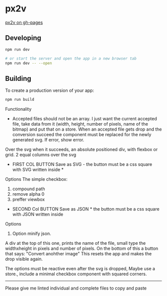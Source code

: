 # px2v

[px2v on gh-pages](https://iguacel.github.io/px2v/)

## Developing

```bash
npm run dev

# or start the server and open the app in a new browser tab
npm run dev -- --open
```

## Building

To create a production version of your app:

```bash
npm run build
```





Functionality
- Accepted files should not be an array. I just want the current accepted file, take data from it (width, height, number of pixels, name of the bitmap) and put that on a store. When an accepted file gets drop and the conversion succeed the component must be replaced for the newly generated svg. If error, show error.

Over the svg when it succeeds, an absolute positioned div, with flexbox or grid. 2 equal columns over the svg

* FIRST COL BUTTON Save as SVG - the button must be a css square with SVG written inside *

Options
The simple checkbox:
1) compound path
2) remove alpha 0
3) preffer viewbox

* SECOND Col BUTTON Save as JSON * the button must be a css square with JSON written inside

Options
1) Option minify json.

A div at the top of this one, prints the name of the file, small type the widthxheight in pixels and number of pixels. On the bottom of this a button that says: "Convert anohther image" This resets the app and makes the drop visible again.

The options must be reactive even after the svg is dropped, Maybe use a store., include a minimal checkbox component with squared corners.

---

Please give me linted individual and complete files to copy and paste
